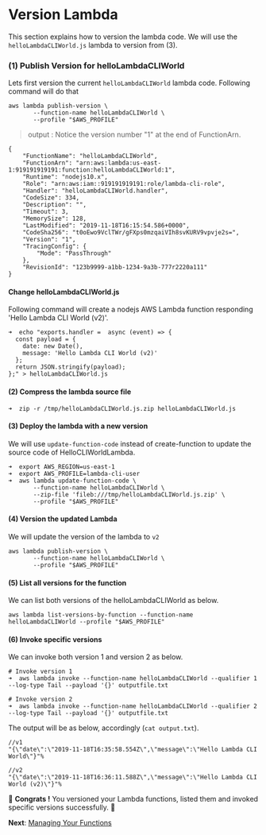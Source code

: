 # Version Lambda

This section explains how to version the lambda code. We will use the `helloLambdaCLIWorld.js` lambda to version from (3).

### (1) Publish Version for helloLambdaCLIWorld
Lets first version the current `helloLambdaCLIWorld` lambda code. Following command will do that

```
aws lambda publish-version \
       --function-name helloLambdaCLIWorld \
       --profile "$AWS_PROFILE"
```  
> output : Notice the version number "1" at the end of FunctionArn.
 
```
{
    "FunctionName": "helloLambdaCLIWorld",
    "FunctionArn": "arn:aws:lambda:us-east-1:919191919191:function:helloLambdaCLIWorld:1",
    "Runtime": "nodejs10.x",
    "Role": "arn:aws:iam::919191919191:role/lambda-cli-role",
    "Handler": "helloLambdaCLIWorld.handler",
    "CodeSize": 334,
    "Description": "",
    "Timeout": 3,
    "MemorySize": 128,
    "LastModified": "2019-11-18T16:15:54.586+0000",
    "CodeSha256": "t0oEwo9VclTWr/gFXps0mzqaiVIh8svKURV9vpvje2s=",
    "Version": "1",
    "TracingConfig": {
        "Mode": "PassThrough"
    },
    "RevisionId": "123b9999-a1bb-1234-9a3b-777r2220a111"
}
```

#### Change helloLambdaCLIWorld.js
Following command will create a nodejs AWS Lambda function responding 'Hello Lambda CLI World (v2)'.

```
➜  echo "exports.handler =  async (event) => {
  const payload = {
    date: new Date(),
    message: 'Hello Lambda CLI World (v2)'
  };
  return JSON.stringify(payload);
};" > helloLambdaCLIWorld.js
```

#### (2) Compress the lambda source file 
```
➜  zip -r /tmp/helloLambdaCLIWorld.js.zip helloLambdaCLIWorld.js
```

#### (3) Deploy the lambda with a new version
We will use `update-function-code` instead of create-function to update the source code of HelloCLIWorldLambda.

```
➜  export AWS_REGION=us-east-1
➜  export AWS_PROFILE=lambda-cli-user
➜  aws lambda update-function-code \
       --function-name helloLambdaCLIWorld \
       --zip-file 'fileb:///tmp/helloLambdaCLIWorld.js.zip' \
       --profile "$AWS_PROFILE"
``` 

#### (4) Version the updated Lambda
We will update the version of the lambda to `v2`

```
aws lambda publish-version \
       --function-name helloLambdaCLIWorld \
       --profile "$AWS_PROFILE"
``` 

#### (5) List all versions for the function
We can list both versions of the helloLambdaCLIWorld as below.

```
aws lambda list-versions-by-function --function-name helloLambdaCLIWorld --profile "$AWS_PROFILE"
```

#### (6) Invoke specific versions

We can invoke both version 1 and version 2 as below.

```
# Invoke version 1
➜  aws lambda invoke --function-name helloLambdaCLIWorld --qualifier 1 --log-type Tail --payload '{}' outputfile.txt

# Invoke version 2
➜  aws lambda invoke --function-name helloLambdaCLIWorld --qualifier 2 --log-type Tail --payload '{}' outputfile.txt

```

The output will be as below, accordingly (`cat output.txt`).

```
//v1
"{\"date\":\"2019-11-18T16:35:58.554Z\",\"message\":\"Hello Lambda CLI World\"}"%

//v2
"{\"date\":\"2019-11-18T16:36:11.588Z\",\"message\":\"Hello Lambda CLI World (v2)\"}"%

``` 

🏁 **Congrats !** You versioned your Lambda functions, listed them and invoked specific versions successfully. 🏁

**Next**: [Managing Your Functions](07-managing-your-functions.md)